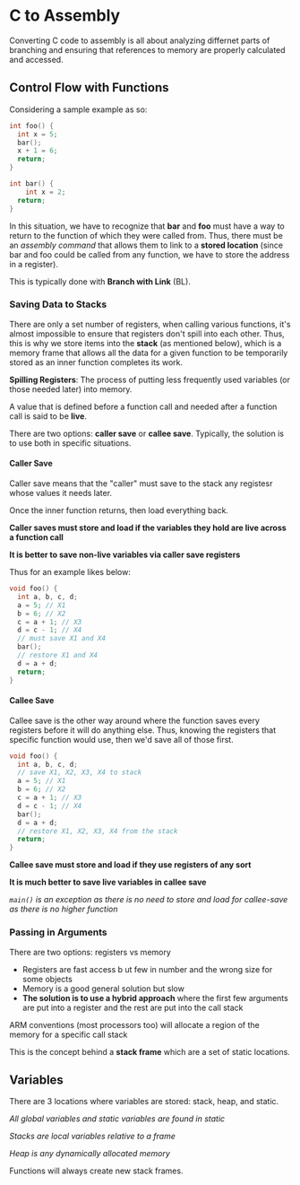 # C to Assembly

Converting C code to assembly is all about analyzing differnet parts of branching and ensuring that references to memory are properly calculated and accessed. 



## Control Flow with Functions

Considering a sample example as so: 

```c
int foo() {
  int x = 5;
  bar();
  x + 1 = 6;
  return;
}

int bar() {
	int x = 2;
  return;
}
```

In this situation, we have to recognize that **bar** and **foo** must have a way to return to the function of which they were called from. Thus, there must be an *assembly command* that allows them to link to a **stored location** (since bar and foo could be called from any function, we have to store the address in a register).

This is typically done with **Branch with Link** (BL).

### Saving Data to Stacks

There are only a set number of registers, when calling various functions, it's almost impossible to ensure that registers don't spill into each other. Thus, this is why we store items into the **stack** (as mentioned below), which is a memory frame that allows all the data for a given function to be temporarily stored as an inner function completes its work. 

**Spilling Registers**: The process of putting less frequently used variables (or those needed later) into memory. 

A value that is defined before a function call and needed after a function call is said to be **live**.

There are two options: **caller save** or **callee save**. Typically, the solution is to use both in specific situations. 

#### Caller Save

Caller save means that the "caller" must save to the stack any registesr whose values it needs later. 

Once the inner function returns, then load everything back. 

**Caller saves must store and load if the variables they hold are live across a function call**

**It is better to save non-live variables via caller save registers**

Thus for an example likes below:

```c
void foo() {
  int a, b, c, d;
  a = 5; // X1
  b = 6; // X2
  c = a + 1; // X3
  d = c - 1; // X4
  // must save X1 and X4
  bar();
  // restore X1 and X4
  d = a + d;
  return;
}
```

#### Callee Save

Callee save is the other way around where the function saves every registers before it will do anything else. Thus, knowing the registers that specific function would use, then we'd save all of those first.

```c
void foo() {
  int a, b, c, d;
  // save X1, X2, X3, X4 to stack
  a = 5; // X1
  b = 6; // X2
  c = a + 1; // X3
  d = c - 1; // X4
  bar();
  d = a + d;
  // restore X1, X2, X3, X4 from the stack
  return;
}
```

**Callee save must store and load if they use registers of any sort**

**It is much better to save live variables in callee save**

*`main()` is an exception as there is no need to store and load for callee-save as there is no higher function*

### Passing in Arguments

There are two options: registers vs memory

* Registers are fast access b ut few in number and the wrong size for some objects
* Memory is a good general solution but slow 
* **The solution is to use a hybrid approach** where the first few arguments are put into a register and the rest are put into the call stack

ARM conventions (most processors too) will allocate a region of the memory for a specific call stack

This is the concept behind a **stack frame** which are a set of static locations. 

## Variables

There are 3 locations where variables are stored: stack, heap, and static.

*All global variables and static variables are found in static*

*Stacks are local variables relative to a frame*

*Heap is any dynamically allocated memory*

Functions will always create new stack frames. 